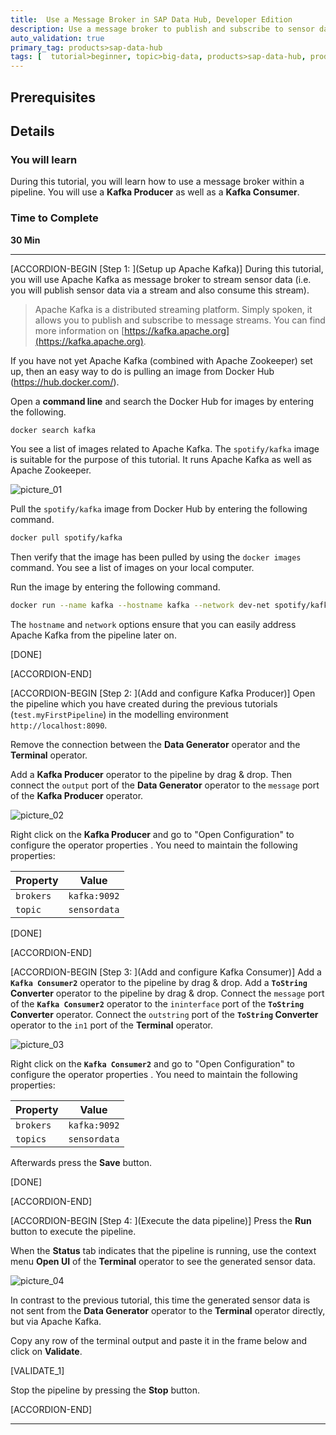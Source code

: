 ```yaml
---
title:  Use a Message Broker in SAP Data Hub, Developer Edition
description: Use a message broker to publish and subscribe to sensor data by using SAP Data Hub, developer edition.
auto_validation: true
primary_tag: products>sap-data-hub
tags: [  tutorial>beginner, topic>big-data, products>sap-data-hub, products>sap-vora ]
---
```


## Prerequisites

## Details
### You will learn  
During this tutorial, you will learn how to use a message broker within a pipeline. You will use a **Kafka Producer** as well as a **Kafka Consumer**.

### Time to Complete
**30 Min**

---

[ACCORDION-BEGIN [Step 1: ](Setup up Apache Kafka)]
During this tutorial, you will use Apache Kafka as message broker to stream sensor data (i.e. you will publish sensor data via a stream and also consume this stream).

>Apache Kafka is a distributed streaming platform. Simply spoken, it allows you to publish and subscribe to message streams. You can find more information on [https://kafka.apache.org](https://kafka.apache.org).


If you have not yet Apache Kafka (combined with Apache Zookeeper) set up, then an easy way to do is pulling an image from Docker Hub (https://hub.docker.com/).

Open a **command line** and search the Docker Hub for images by entering the following.

```sh
docker search kafka
```

You see a list of images related to Apache Kafka. The `spotify/kafka` image is suitable for the purpose of this tutorial. It runs Apache Kafka as well as Apache Zookeeper.

![picture_01](./datahub-pipelines-v2-broker_01.png)  

Pull the `spotify/kafka` image from Docker Hub by entering the following command.

```sh
docker pull spotify/kafka
```

Then verify that the image has been pulled by using the `docker images` command. You see a list of images on your local computer.

Run the image by entering the following command.

```sh
docker run --name kafka --hostname kafka --network dev-net spotify/kafka
```

The `hostname` and `network` options ensure that you can easily address Apache Kafka from the pipeline later on.

[DONE]

[ACCORDION-END]

[ACCORDION-BEGIN [Step 2: ](Add and configure Kafka Producer)]
Open the pipeline which you have created during the previous tutorials (`test.myFirstPipeline`) in the modelling environment `http://localhost:8090`.

Remove the connection between the **Data Generator** operator and the **Terminal** operator.

Add a **Kafka Producer** operator to the pipeline by drag & drop. Then connect the `output` port of the **Data Generator** operator to the `message` port of the **Kafka Producer** operator.

![picture_02](./datahub-pipelines-v2-broker_02.png)  

Right click on the **Kafka Producer** and go to "Open Configuration" to configure the operator properties . You need to maintain the following properties:

| Property                       | Value                          |
| ------------------------------ | ------------------------------ |
| `brokers`                      | `kafka:9092`                   |
| `topic`                        | `sensordata`                   |

[DONE]

[ACCORDION-END]

[ACCORDION-BEGIN [Step 3: ](Add and configure Kafka Consumer)]
Add a **`Kafka Consumer2`** operator to the pipeline by drag & drop. Add a **`ToString` Converter** operator to the pipeline by drag & drop. Connect the `message` port of the **`Kafka Consumer2`** operator to the `ininterface` port of the **`ToString` Converter** operator. Connect the `outstring` port of the **`ToString` Converter** operator to the `in1` port of the **Terminal** operator.

![picture_03](./datahub-pipelines-v2-broker_03.png)  

Right click on the **`Kafka Consumer2`** and go to "Open Configuration" to configure the operator properties . You need to maintain the following properties:

| Property                       | Value                          |
| ------------------------------ | ------------------------------ |
| `brokers`                      | `kafka:9092`                   |
| `topics`                       | `sensordata`                   |

Afterwards press the **Save** button.

[DONE]

[ACCORDION-END]

[ACCORDION-BEGIN [Step 4: ](Execute the data pipeline)]
Press the **Run** button to execute the pipeline.

When the **Status** tab indicates that the pipeline is running, use the context menu **Open UI** of the **Terminal** operator to see the generated sensor data.

![picture_04](./datahub-pipelines-v2-broker_04.png)  

In contrast to the previous tutorial, this time the generated sensor data is not sent from the **Data Generator** operator to the **Terminal** operator directly, but via Apache Kafka.

Copy any row of the terminal output and paste it in the frame below and click on **Validate**.

[VALIDATE_1]

Stop the pipeline by pressing the **Stop** button.

[ACCORDION-END]

---
